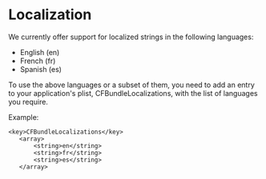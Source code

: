 Localization
==============

We currently offer support for localized strings in the following languages:
 - English (en)
 - French (fr)
 - Spanish (es)

 To use the above languages or a subset of them, you need to add an entry to your application's plist, CFBundleLocalizations, with the list of languages you require.


Example:
 ```
 <key>CFBundleLocalizations</key>
 	<array>
 		<string>en</string>
 		<string>fr</string>
 		<string>es</string>
 	</array>
 ```
